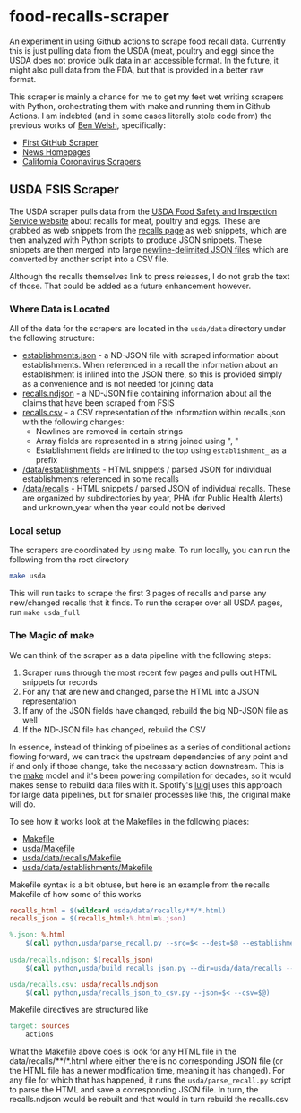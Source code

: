 # food-recalls-scraper

An experiment in using Github actions to scrape food recall data. Currently this
is just pulling data from the USDA (meat, poultry and egg) since the USDA does
not provide bulk data in an accessible format. In the future, it might also pull
data from the FDA, but that is provided in a better raw format.

This scraper is mainly a chance for me to get my feet wet writing scrapers with Python, orchestrating them with make and running them in Github Actions. I am indebted (and in some cases literally stole code from) the previous works of [Ben Welsh](https://palewi.re/who-is-ben-welsh/), specifically:

* [First GitHub Scraper](https://github.com/palewire/first-github-scraper) 
* [News Homepages](https://github.com/palewire/news-homepages)
* [California Coronavirus Scrapers](https://github.com/datadesk/california-coronavirus-scrapers)

## USDA FSIS Scraper

The USDA scraper pulls data from the [USDA Food Safety and Inspection Service website](https://www.fsis.usda.gov/) about recalls for meat, poultry and eggs. These are grabbed as web snippets from the [recalls page](https://www.fsis.usda.gov/recalls) as web snippets, which are then analyzed with Python scripts to produce JSON snippets. These snippets are then merged into large [newline-delimited JSON files](http://ndjson.org/) which are converted by another script into a CSV file.

Although the recalls themselves link to press releases, I do not grab the text of those. That could be added as a future enhancement however.

### Where Data is Located

All of the data for the scrapers are located in the `usda/data` directory under the following structure:

* [establishments.json](usda/establishments.json) - a ND-JSON file with scraped information about establishments. When referenced in a recall the information about an establishment is inlined into the JSON there, so this is provided simply as a convenience and is not needed for joining data
* [recalls.ndjson](usda/recalls.ndjson) - a ND-JSON file containing information about all the claims that have been scraped from FSIS
* [recalls.csv](usda/recalls.csv) - a CSV representation of the information within recalls.json with the following changes:
  * Newlines are removed in certain strings
  * Array fields are represented in a string joined using ", "
  * Establishment fields are inlined to the top using `establishment_` as a prefix
* [/data/establishments](usda/data/establishments) - HTML snippets / parsed JSON for individual establishments referenced in some recalls
* [/data/recalls](usda/data/recalls) - HTML snippets / parsed JSON of individual recalls. These are organized by subdirectories by year, PHA (for Public Health Alerts) and unknown_year when the year could not be derived

### Local setup

The scrapers are coordinated by using make. To run locally, you can run the following from the root directory

``` sh
make usda
```

This will run tasks to scrape the first 3 pages of recalls and parse any new/changed recalls that it finds. To run the scraper over all USDA pages, run `make usda_full`

### The Magic of make

We can think of the scraper as a data pipeline with the following steps:

1. Scraper runs through the most recent few pages and pulls out HTML snippets for records
2. For any that are new and changed, parse the HTML into a JSON representation
3. If any of the JSON fields have changed, rebuild the big ND-JSON file as well
4. If the ND-JSON file has changed, rebuild the CSV

In essence, instead of thinking of pipelines as a series of conditional actions flowing forward, we can track the upstream dependencies of any point and if and only if those change, take the necessary action downstream. This is the [make](https://www.gnu.org/software/make/manual/make.html) model and it's been powering compilation for decades, so it would makes sense to rebuild data files with it. Spotify's [luigi](https://github.com/spotify/luigi) uses this approach for large data pipelines, but for smaller processes like this, the original make will do.

To see how it works look at the Makefiles in the following places:
* [Makefile](Makefile)
* [usda/Makefile](usda/Makefile)
* [usda/data/recalls/Makefile](usda/data/recalls/Makefile)
* [usda/data/establishments/Makefile](usda/data/establishments/Makefile)

Makefile syntax is a bit obtuse, but here is an example from the recalls Makefile of how some of this works

``` makefile
recalls_html = $(wildcard usda/data/recalls/**/*.html)
recalls_json = $(recalls_html:%.html=%.json)

%.json: %.html
	$(call python,usda/parse_recall.py --src=$< --dest=$@ --establishments=usda/data/establishments)
    
usda/recalls.ndjson: $(recalls_json)
	$(call python,usda/build_recalls_json.py --dir=usda/data/recalls --dest=$@)

usda/recalls.csv: usda/recalls.ndjson
	$(call python,usda/recalls_json_to_csv.py --json=$< --csv=$@)
```
Makefile directives are structured like

``` makefile
target: sources
    actions
```

What the Makefile above does is look for any HTML file in the data/recalls/**/*.html where either there is no corresponding JSON file (or the HTML file has a newer modification time, meaning it has changed). For any file for which that has happened, it runs the `usda/parse_recall.py` script to parse the HTML and save a corresponding JSON file. In turn, the recalls.ndjson would be rebuilt and that would in turn rebuild the recalls.csv
